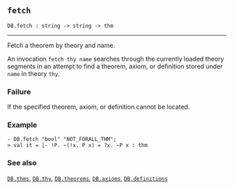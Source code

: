 ## `fetch`

``` hol4
DB.fetch : string -> string -> thm
```

------------------------------------------------------------------------

Fetch a theorem by theory and name.

An invocation `fetch thy name` searches through the currently loaded
theory segments in an attempt to find a theorem, axiom, or definition
stored under `name` in theory `thy`.

### Failure

If the specified theorem, axiom, or definition cannot be located.

### Example

``` hol4
- DB.fetch "bool" "NOT_FORALL_THM";
> val it = |- !P. ~(!x. P x) = ?x. ~P x : thm
```

### See also

[`DB.thms`](#DB.thms), [`DB.thy`](#DB.thy),
[`DB.theorems`](#DB.theorems), [`DB.axioms`](#DB.axioms),
[`DB.definitions`](#DB.definitions)
